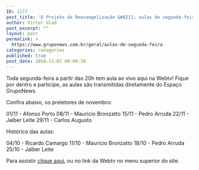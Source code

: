 ```yaml
---
ID: 1177
post_title: 'O Projeto de Reevangelização &#8211; aulas de segunda-feira'
author: Victor Glad
post_excerpt: ""
layout: post
permalink: >
  https://www.gruponews.com.br/geral/aulas-de-segunda-feira
categories: categories
published: true
post_date: 2010-11-01 00:00:10
---
```

Toda segunda-feira a partir das 20h tem aula ao vivo aqui na Webtv! Fique por dentro e participe, as aulas são transmitidas diretamente do Espaço GrupoNews.

Confira abaixo, os preletores de novembro:

01/11 - Afonso Porto
08/11 - Mauricio Bronzatto
15/11 - Pedro Arruda
22/11 - Jalber Leite
29/11 - Carlos Augusto

Histórico das aulas:

04/10 - Ricardo Camargo
11/10 - Maurício Bronzatto
18/10 - Pedro Arruda
25/10 - Jalber Leite

Para assistir <a href="http://www.gruponews.com.br/webtv" target="_self">clique aqui</a>, ou no link da Webtv no menu superior do site.
